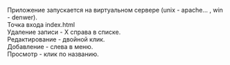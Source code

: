 Приложение запускается на виртуальном сервере (unix - apache... , win - denwer).<br>
Точка входа index.html<br>
Удаление записи - X справа в списке.<br>
Редактирование - двойной клик.<br>
Добавление - слева в меню.<br>
Просмотр - клик по названию.<br>
